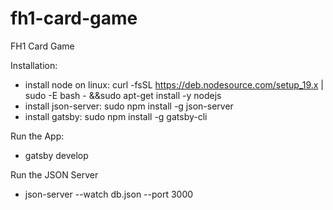 # fh1-card-game

FH1 Card Game

Installation:

- install node on linux: curl -fsSL https://deb.nodesource.com/setup_19.x | sudo -E bash - &&sudo apt-get install -y nodejs
- install json-server: sudo npm install -g json-server
- install gatsby: sudo npm install -g gatsby-cli

Run the App:

- gatsby develop

Run the JSON Server

- json-server --watch db.json --port 3000
